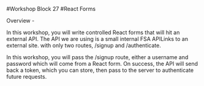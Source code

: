 #Workshop Block 27
#React Forms

Overview - 

In this workshop, you will write controlled React forms that will hit an external API. The API we are using is a small internal FSA APILinks to an external site. with only two routes, /signup and /authenticate.

In this workshop, you will pass the /signup route, either a username and password which will come from a React form. On success, the API will send back a token, which you can store, then pass to the server to authenticate future requests.